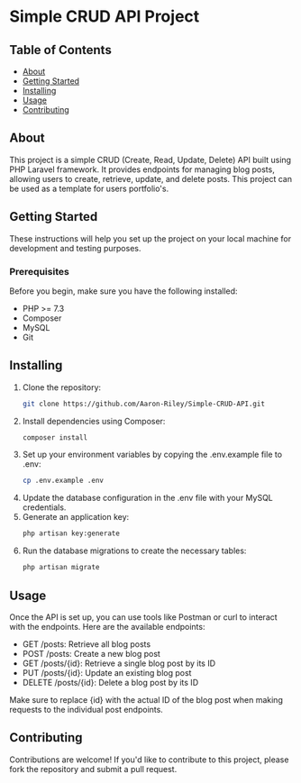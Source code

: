 # Simple CRUD API Project

## Table of Contents

- [About](#about)
- [Getting Started](#getting-started)
- [Installing](#installing)
- [Usage](#usage)
- [Contributing](#contributing)

## About
This project is a simple CRUD (Create, Read, Update, Delete) API built using PHP Laravel framework. It provides endpoints for managing blog posts, allowing users to create, retrieve, update, and delete posts. This project can be used as a template for users portfolio's.

## Getting Started
These instructions will help you set up the project on your local machine for development and testing purposes.

### Prerequisites
Before you begin, make sure you have the following installed:
- PHP >= 7.3
- Composer
- MySQL
- Git

## Installing
1. Clone the repository:
   ```bash
   git clone https://github.com/Aaron-Riley/Simple-CRUD-API.git
2. Install dependencies using Composer:
   ```bash
   composer install
3. Set up your environment variables by copying the .env.example file to .env:
   ```bash
   cp .env.example .env
4. Update the database configuration in the .env file with your MySQL credentials.
5. Generate an application key:
   ```bash
   php artisan key:generate
6. Run the database migrations to create the necessary tables:
   ```bash
   php artisan migrate

## Usage
Once the API is set up, you can use tools like Postman or curl to interact with the endpoints. Here are the available endpoints:

- GET /posts: Retrieve all blog posts
- POST /posts: Create a new blog post
- GET /posts/{id}: Retrieve a single blog post by its ID
- PUT /posts/{id}: Update an existing blog post
- DELETE /posts/{id}: Delete a blog post by its ID

Make sure to replace {id} with the actual ID of the blog post when making requests to the individual post endpoints.

## Contributing
Contributions are welcome! If you'd like to contribute to this project, please fork the repository and submit a pull request.

